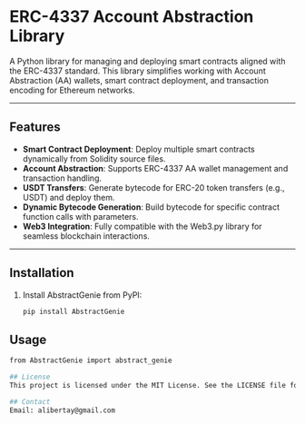 # ERC-4337 Account Abstraction Library

A Python library for managing and deploying smart contracts aligned with the ERC-4337 standard. This library simplifies working with Account Abstraction (AA) wallets, smart contract deployment, and transaction encoding for Ethereum networks.

---

## Features

- **Smart Contract Deployment**: Deploy multiple smart contracts dynamically from Solidity source files.
- **Account Abstraction**: Supports ERC-4337 AA wallet management and transaction handling.
- **USDT Transfers**: Generate bytecode for ERC-20 token transfers (e.g., USDT) and deploy them.
- **Dynamic Bytecode Generation**: Build bytecode for specific contract function calls with parameters.
- **Web3 Integration**: Fully compatible with the Web3.py library for seamless blockchain interactions.

---

## Installation

1. Install AbstractGenie from PyPI:
   ```bash
   pip install AbstractGenie

## Usage
   ```bash
   from AbstractGenie import abstract_genie

## License
This project is licensed under the MIT License. See the LICENSE file for details.

## Contact
Email: alibertay@gmail.com
